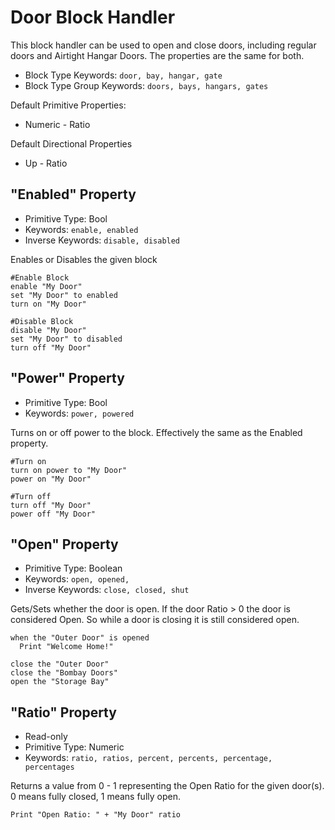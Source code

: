 ﻿# Door Block Handler
This block handler can be used to open and close doors, including regular doors and Airtight Hangar Doors.  The properties are the same for both.

* Block Type Keywords: ```door, bay, hangar, gate```
* Block Type Group Keywords: ```doors, bays, hangars, gates```

Default Primitive Properties:
* Numeric - Ratio

Default Directional Properties
* Up - Ratio 

## "Enabled" Property
* Primitive Type: Bool
* Keywords: ```enable, enabled```
* Inverse Keywords: ```disable, disabled```

Enables or Disables the given block

```
#Enable Block
enable "My Door"
set "My Door" to enabled
turn on "My Door"

#Disable Block
disable "My Door"
set "My Door" to disabled
turn off "My Door"
```

## "Power" Property
* Primitive Type: Bool
* Keywords: ```power, powered```

Turns on or off power to the block.  Effectively the same as the Enabled property.

```
#Turn on
turn on power to "My Door"
power on "My Door"

#Turn off
turn off "My Door"
power off "My Door"
```

## "Open" Property
* Primitive Type: Boolean
* Keywords: ```open, opened, ```
* Inverse Keywords: ```close, closed, shut```

Gets/Sets whether the door is open.  If the door Ratio > 0 the door is considered Open.  So while a door is closing it is still considered open.

```
when the "Outer Door" is opened
  Print "Welcome Home!"

close the "Outer Door"
close the "Bombay Doors"
open the "Storage Bay"
```

## "Ratio" Property
* Read-only
* Primitive Type: Numeric
* Keywords: ```ratio, ratios, percent, percents, percentage, percentages```

Returns a value from 0 - 1 representing the Open Ratio for the given door(s).  0 means fully closed, 1 means fully open.

```
Print "Open Ratio: " + "My Door" ratio
```